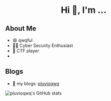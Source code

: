 <!--
**pluvioqwq/pluvioqwq** is a ✨ _special_ ✨ repository because its `README.md` (this file) appears on your GitHub profile.

Here are some ideas to get you started:

- 🔭 I’m currently working on ...
- 🌱 I’m currently learning ...
- 👯 I’m looking to collaborate on ...
- 🤔 I’m looking for help with ...
- 💬 Ask me about ...
- 📫 How to reach me: ...
- 😄 Pronouns: ...
- ⚡ Fun fact: ...
-->

<h1 align="center">Hi 👋, I'm ...</h1>

## About Me

- 😄 qwqful
- 🧑‍💻 Cyber Security Enthusiast
- 🔭 CTF player
- 
  

## Blogs
- 💬 my blogs: [pluvioqwq](https://pluvioqwq.github.io)

![pluvioqwq's GitHub stats](https://github-readme-stats.vercel.app/api?username=pluvioqwq&show_icons=true&theme=radical)
